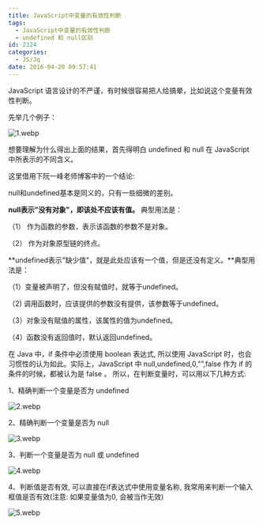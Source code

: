 ```yaml
---
title: JavaScript中变量的有效性判断
tags:
  - JavaScript中变量的有效性判断
  - undefined 和 null区别
id: 2324
categories:
  - JS/Jq
date: 2016-04-20 09:57:41
---
```


JavaScript 语言设计的不严谨，有时候很容易把人给搞晕，比如说这个变量有效性判断。

先举几个例子：

![1.webp](http://www.npm8.com/wp-content/uploads/2016/04/1.webp_.jpg)

想要理解为什么得出上面的结果，首先得明白 undefined 和 null 在 JavaScript 中所表示的不同含义。

这里借用下阮一峰老师博客中的一个结论:

null和undefined基本是同义的，只有一些细微的差别。

**null表示"没有对象"，即该处不应该有值。**
典型用法是：

（1） 作为函数的参数，表示该函数的参数不是对象。

（2） 作为对象原型链的终点。

**undefined表示"缺少值"，就是此处应该有一个值，但是还没有定义。**典型用法是：

（1）变量被声明了，但没有赋值时，就等于undefined。

（2) 调用函数时，应该提供的参数没有提供，该参数等于undefined。

（3）对象没有赋值的属性，该属性的值为undefined。

（4）函数没有返回值时，默认返回undefined。

在 Java 中，if 条件中必须使用 boolean 表达式, 所以使用 JavaScript 时，也会习惯性的认为如此。实际上，JavaScript 中 null,undefined,0,"",false 作为 if 的条件的时候，都被认为是 false 。
所以，在判断变量时，可以用以下几种方式:

1、精确判断一个变量是否为 undefined

![2.webp](http://www.npm8.com/wp-content/uploads/2016/04/2.webp_.jpg)

2、精确判断一个变量是否为 null

![3.webp](http://www.npm8.com/wp-content/uploads/2016/04/3.webp_.jpg)

3、判断一个变量是否为 null 或 undefined

![4.webp](http://www.npm8.com/wp-content/uploads/2016/04/4.webp_.jpg)

4、判断值是否有效, 可以直接在if表达式中使用变量名称, 我常用来判断一个输入框值是否有效(注意: 如果变量值为0, 会被当作无效)

![5.webp](http://www.npm8.com/wp-content/uploads/2016/04/5.webp_.jpg)